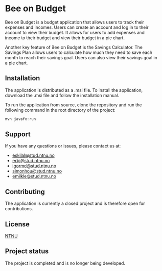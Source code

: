 # Bee on Budget

Bee on Budget is a budget application that allows users to track their expenses and incomes. Users can create an account
and log in to their account to view their budget. It allows for users to add expenses and income to their budget and
view their budget in a pie chart.

Another key feature of Bee on Budget is the Savings Calculator. The Savings Plan allows users to calculate how
much they need to save each month to reach their savings goal. Users can also view their savings goal in a pie chart.

## Installation

The application is distributed as a .msi file. To install the application, download the .msi file and follow the
installation manual.

To run the application from source, clone the repository and run the following command in the root directory of the
project:

```bash
mvn javafx:run
```

## Support

If you have any questions or issues, please contact us at:
- <eskilal@stud.ntnu.no>
- <erbj@stud.ntnu.no>
- <igormd@stud.ntnu.no>
- <simonhou@stud.ntnu.no>
- <emilkle@stud.ntnu.no>

## Contributing

The application is currently a closed project and is therefore open for contributions.

## License

[NTNU](https://www.ntnu.edu/)

## Project status

The project is completed and is no longer being developed.